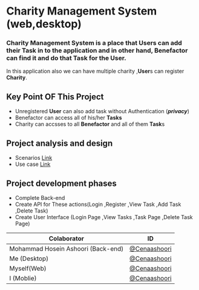 # Charity Management System (web,desktop)

### Charity Management System is a place that **User**s can add their **Task** in to the application and in other hand, **Benefactor** can find it and do that **Task** for the **User**.
In this application also we can have multiple charity ,**User**s can register **Charity**.

## Key Point OF This Project 
- Unregistered **User** can also add task without Authentication (***privacy***)
- Benefactor can access all of his/her **Tasks**
- Charity can accsses to all **Benefactor** and all of them **Task**s

## Project analysis and design
- Scenarios [Link](http://github.com/CenaAshoori/charity/Documents/Scenarios.md)
- Use case [Link](http://github.com/CenaAshoori/charity/Documents/UseCase.md)
## Project development phases
- Complete Back-end
- Create API for These actions(Login ,Register ,View Task ,Add Task ,Delete Task)
- Create User Interface (Login Page ,View Tasks ,Task Page ,Delete Task Page)





 
Colaborator | ID
------------ | -------------
Mohammad Hosein Ashoori (Back-end)|[@Cenaashoori](http://github.com/CenaAshoori)
Me (Desktop)|[@Cenaashoori](http://github.com/CenaAshoori)
Myself(Web)|[@Cenaashoori](http://github.com/CenaAshoori)
I (Moblie)| [@Cenaashoori](http://github.com/CenaAshoori)
